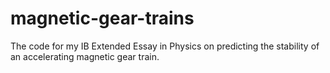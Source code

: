 # magnetic-gear-trains
The code for my IB Extended Essay in Physics on predicting the stability of an accelerating magnetic gear train.
